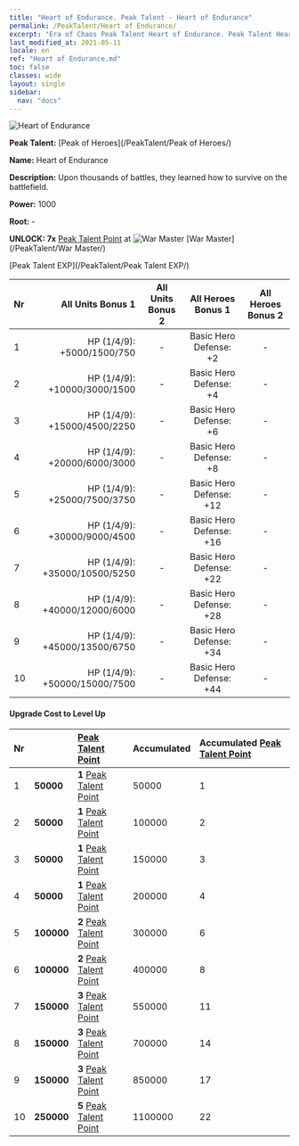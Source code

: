 ```yaml
---
title: "Heart of Endurance. Peak Talent - Heart of Endurance"
permalink: /PeakTalent/Heart of Endurance/
excerpt: "Era of Chaos Peak Talent Heart of Endurance. Peak Talent Heart of Endurance. Heart of Endurance"
last_modified_at: 2021-05-11
locale: en
ref: "Heart of Endurance.md"
toc: false
classes: wide
layout: single
sidebar:
  nav: "docs"
---
```


  ![Heart of Endurance](/images/pt/talent_1002.png)

  **Peak Talent:** [Peak of Heroes](/PeakTalent/Peak of Heroes/)

  **Name:** Heart of Endurance

  **Description:** Upon thousands of battles, they learned how to survive on the battlefield.

  **Power:** 1000

  **Root:** -

  **UNLOCK: 7x** [Peak Talent Point](/Items/con_934/) at ![War Master](/images/pt/talent_1001.png) [War Master](/PeakTalent/War Master/)

  [Peak Talent EXP](/PeakTalent/Peak Talent EXP/)

  | Nr | All Units Bonus 1 | All Units Bonus 2 | All Heroes Bonus 1 | All Heroes Bonus 2 |
  |:---|--------------:|:-------------:|:-------------:|:-------------:|
  | 1 | HP (1/4/9): +5000/1500/750 | - | Basic Hero Defense: +2 | - |
  | 2 | HP (1/4/9): +10000/3000/1500 | - | Basic Hero Defense: +4 | - |
  | 3 | HP (1/4/9): +15000/4500/2250 | - | Basic Hero Defense: +6 | - |
  | 4 | HP (1/4/9): +20000/6000/3000 | - | Basic Hero Defense: +8 | - |
  | 5 | HP (1/4/9): +25000/7500/3750 | - | Basic Hero Defense: +12 | - |
  | 6 | HP (1/4/9): +30000/9000/4500 | - | Basic Hero Defense: +16 | - |
  | 7 | HP (1/4/9): +35000/10500/5250 | - | Basic Hero Defense: +22 | - |
  | 8 | HP (1/4/9): +40000/12000/6000 | - | Basic Hero Defense: +28 | - |
  | 9 | HP (1/4/9): +45000/13500/6750 | - | Basic Hero Defense: +34 | - |
  | 10 | HP (1/4/9): +50000/15000/7500 | - | Basic Hero Defense: +44 | - |


#### Upgrade Cost to Level Up

  | Nr | <i class="fas fa-coins"/> | [Peak Talent Point](/Items/con_934/) | Accumulated <i class="fas fa-coins"/> | Accumulated [Peak Talent Point](/Items/con_934/) |
  |:---|:--------------|:-------------|:-------------|:-------------|
  | 1 | **50000** | **1** [Peak Talent Point](/Items/con_934/) | 50000 | 1 |
  | 2 | **50000** | **1** [Peak Talent Point](/Items/con_934/) | 100000 | 2 |
  | 3 | **50000** | **1** [Peak Talent Point](/Items/con_934/) | 150000 | 3 |
  | 4 | **50000** | **1** [Peak Talent Point](/Items/con_934/) | 200000 | 4 |
  | 5 | **100000** | **2** [Peak Talent Point](/Items/con_934/) | 300000 | 6 |
  | 6 | **100000** | **2** [Peak Talent Point](/Items/con_934/) | 400000 | 8 |
  | 7 | **150000** | **3** [Peak Talent Point](/Items/con_934/) | 550000 | 11 |
  | 8 | **150000** | **3** [Peak Talent Point](/Items/con_934/) | 700000 | 14 |
  | 9 | **150000** | **3** [Peak Talent Point](/Items/con_934/) | 850000 | 17 |
  | 10 | **250000** | **5** [Peak Talent Point](/Items/con_934/) | 1100000 | 22 |
